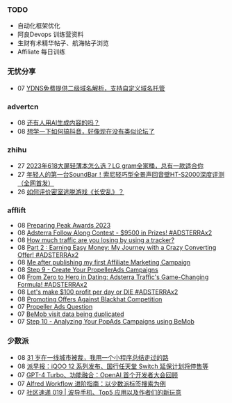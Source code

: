 ### TODO
-  自动化框架优化
-  阿良Devops 训练营资料
-  生财有术精华帖子、航海帖子浏览
-  Affiliate 每日训练

### 无忧分享
<!-- ruyo:START -->
-  07 [YDNS免费提供二级域名解析，支持自定义域名托管](https://51.ruyo.net/18529.html)<!-- ruyo:END -->

### advertcn
<!-- advertcn:START -->
-  08 [还有人用AI生成内容的吗？](https://www.advertcn.com/forum.php?mod=viewthread&tid=112849)
-  08 [想学一下如何搞抖音，好像现在没有类似论坛了](https://www.advertcn.com/forum.php?mod=viewthread&tid=112848)<!-- advertcn:END -->

### zhihu
<!-- zhihu:START -->
-  27 [2023年618大屏轻薄本怎么选？LG gram全家桶，总有一款适合你](http://zhuanlan.zhihu.com/p/632641888?utm_campaign=rss&utm_medium=rss&utm_source=rss&utm_content=title)
-  27 [年轻人的第一台SoundBar！索尼轻巧型全景声回音壁HT-S2000深度评测（全网首发）](http://zhuanlan.zhihu.com/p/630990296?utm_campaign=rss&utm_medium=rss&utm_source=rss&utm_content=title)
-  26 [如何评价密室逃脱游戏《长安乱》？](http://www.zhihu.com/question/563950552/answer/3045961312?utm_campaign=rss&utm_medium=rss&utm_source=rss&utm_content=title)<!-- zhihu:END -->

### afflift
<!-- afflift:START -->
-  08 [Preparing Peak Awards 2023](https://afflift.com/f/threads/preparing-peak-awards-2023.11967/)
-  08 [Adsterra Follow Along Contest - $9500 in Prizes! #ADSTERRAx2](https://afflift.com/f/threads/adsterra-follow-along-contest-9500-in-prizes-adsterrax2.11948/)
-  08 [How much traffic are you losing by using a tracker?](https://afflift.com/f/threads/how-much-traffic-are-you-losing-by-using-a-tracker.11131/)
-  08 [Part 2 : Earning Easy Money: My Journey with a Crazy Converting Offer! #ADSTERRAx2](https://afflift.com/f/threads/part-2-earning-easy-money-my-journey-with-a-crazy-converting-offer-adsterrax2.11972/)
-  08 [Me after publishing my first Affiliate Marketing Campaign](https://afflift.com/f/threads/me-after-publishing-my-first-affiliate-marketing-campaign.11971/)
-  08 [Step 9 - Create Your PropellerAds Campaigns](https://afflift.com/f/threads/step-9-create-your-propellerads-campaigns.7480/)
-  08 [From Zero to Hero in Dating: Adsterra Traffic&#39;s Game-Changing Formula! #ADSTERRAx2](https://afflift.com/f/threads/from-zero-to-hero-in-dating-adsterra-traffics-game-changing-formula-adsterrax2.11962/)
-  08 [Let&#39;s make $100 profit per day or DIE #ADSTERRAx2](https://afflift.com/f/threads/lets-make-100-profit-per-day-or-die-adsterrax2.11969/)
-  08 [Promoting Offers Against Blackhat Competition](https://afflift.com/f/threads/promoting-offers-against-blackhat-competition.11970/)
-  07 [Propeller Ads Question](https://afflift.com/f/threads/propeller-ads-question.11854/)
-  07 [BeMob visit data being duplicated](https://afflift.com/f/threads/bemob-visit-data-being-duplicated.11968/)
-  07 [Step 10 - Analyzing Your PopAds Campaigns using BeMob](https://afflift.com/f/threads/step-10-analyzing-your-popads-campaigns-using-bemob.2947/)<!-- afflift:END -->

### 少数派
<!-- sspai:START -->
-  08 [31 岁在一线城市被裁，我用一个小程序总结走过的路](https://sspai.com/post/83956)
-  08 [派早报：iQOO 12 系列发布、国行任天堂 Switch 延保计划将停售等](https://sspai.com/post/84243)
-  07 [GPT-4 Turbo、功能融合：OpenAI 首个开发者大会回顾](https://sspai.com/post/84234)
-  07 [Alfred Workflow 进阶指南：以少数派标签搜索为例](https://sspai.com/prime/story/advanced-alfred-workflow-sspai-tag-search)
-  07 [社区速递 019 | 波导手机、Top5 应用以及作者们的新玩意](https://sspai.com/post/84230)<!-- sspai:END -->
